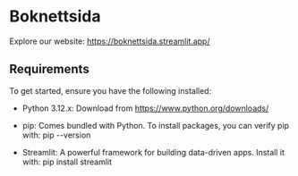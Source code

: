# Boknettsida

Explore our website: https://boknettsida.streamlit.app/

## Requirements

To get started, ensure you have the following installed:

- Python 3.12.x: Download from https://www.python.org/downloads/
- pip: Comes bundled with Python. To install packages, you can verify pip with:
  pip --version

- Streamlit: A powerful framework for building data-driven apps. Install it with:
  pip install streamlit

